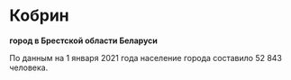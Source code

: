 Кобрин 
===
**город в Брестской области Беларуси**

По данным на 1 января 2021 года население города составило 52 843 человека.